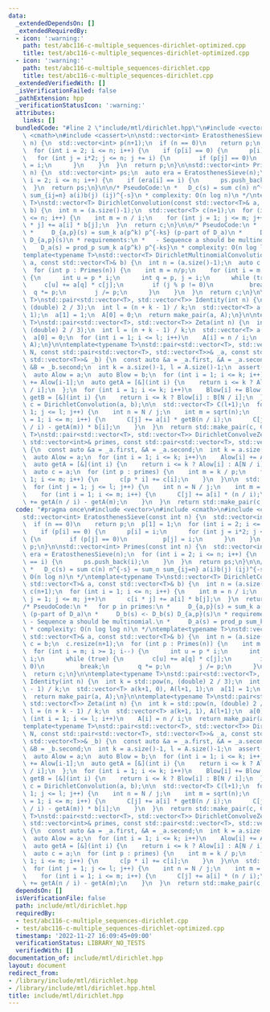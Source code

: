 ```yaml
---
data:
  _extendedDependsOn: []
  _extendedRequiredBy:
  - icon: ':warning:'
    path: test/abc116-c-multiple_sequences-dirichlet-optimized.cpp
    title: test/abc116-c-multiple_sequences-dirichlet-optimized.cpp
  - icon: ':warning:'
    path: test/abc116-c-multiple_sequences-dirichlet.cpp
    title: test/abc116-c-multiple_sequences-dirichlet.cpp
  _extendedVerifiedWith: []
  _isVerificationFailed: false
  _pathExtension: hpp
  _verificationStatusIcon: ':warning:'
  attributes:
    links: []
  bundledCode: "#line 2 \"include/mtl/dirichlet.hpp\"\n#include <vector>\n#include\
    \ <cmath>\n#include <cassert>\n\nstd::vector<int> EratosthenesSieve(const int\
    \ n) {\n  std::vector<int> p(n+1);\n  if (n == 0)\n    return p;\n  p[1] = 1;\n\
    \  for (int i = 2; i <= n; i++) {\n    if (p[i] == 0) {\n      p[i] = i;\n   \
    \   for (int j = i*2; j <= n; j += i) {\n        if (p[j] == 0)\n          p[j]\
    \ = i;\n      }\n    }\n  }\n  return p;\n}\n\nstd::vector<int> Primes(const int\
    \ n) {\n  std::vector<int> ps;\n  auto era = EratosthenesSieve(n);\n  for (int\
    \ i = 2; i <= n; i++) {\n    if (era[i] == i) {\n      ps.push_back(i);\n    }\n\
    \  }\n  return ps;\n}\n\n/* PseudoCode:\n *   D_c(s) = sum c(n) n^{-s} = sum_n\
    \ sum_{ij=n} a(i)b(j) (ij)^{-s}\n * complexity: O(n log n)\n */\ntemplate<typename\
    \ T>\nstd::vector<T> DirichletConvolution(const std::vector<T>& a, const std::vector<T>&\
    \ b) {\n  int n = (a.size()-1);\n  std::vector<T> c(n+1);\n  for (int i = 1; i\
    \ <= n; i++) {\n    int m = n / i;\n    for (int j = 1; j <= m; j++)\n      c[i\
    \ * j] += a[i] * b[j];\n  }\n  return c;\n}\n\n/* PseudoCode:\n *   for p in primes:\n\
    \ *     D_{a,p}(s) = sum_k a(p^k) p^{-ks} (p-part of D_a)\n *     D_b(s) <- D_b(s)\
    \ D_{a,p}(s)\n * requirements:\n *   - Sequence a should be multinomial.\n * \
    \    D_a(s) = prod_p sum_k a(p^k) p^{-ks}\n * complexity: O(n log log n)\n */\n\
    template<typename T>\nstd::vector<T> DirichletMultinomialConvolution(const std::vector<T>&\
    \ a, const std::vector<T>& b) {\n  int n = (a.size()-1);\n  auto c = b;\n  c.resize(n+1);\n\
    \  for (int p : Primes(n)) {\n    int m = n/p;\n    for (int i = m; i >= 1; i--)\
    \ {\n      int u = p * i;\n      int q = p, j = i;\n      while (true) {\n   \
    \     c[u] += a[q] * c[j];\n        if (j % p != 0)\n          break;\n      \
    \  q *= p;\n        j /= p;\n      }\n    }\n  }\n  return c;\n}\n\ntemplate<typename\
    \ T>\nstd::pair<std::vector<T>, std::vector<T>> Identity(int n) {\n  int k = std::pow(n,\
    \ (double) 2 / 3);\n  int l = (n + k - 1) / k;\n  std::vector<T> a(k+1, 0), A(l+1,\
    \ 1);\n  a[1] = 1;\n  A[0] = 0;\n  return make_pair(a, A);\n}\n\ntemplate<typename\
    \ T>\nstd::pair<std::vector<T>, std::vector<T>> Zeta(int n) {\n  int k = std::pow(n,\
    \ (double) 2 / 3);\n  int l = (n + k - 1) / k;\n  std::vector<T> a(k+1, 1), A(l+1);\n\
    \  a[0] = 0;\n  for (int i = 1; i <= l; i++)\n    A[i] = n / i;\n  return make_pair(a,\
    \ A);\n}\n\ntemplate<typename T>\nstd::pair<std::vector<T>, std::vector<T>> DirichletConvolveOptimal(int\
    \ N, const std::pair<std::vector<T>, std::vector<T>>& _a, const std::pair<std::vector<T>,\
    \ std::vector<T>>& _b) {\n  const auto &a = _a.first, &A = _a.second, &b = _b.first,\
    \ &B = _b.second;\n  int k = a.size()-1, l = A.size()-1;\n  assert(k * l >= N);\n\
    \  auto Alow = a;\n  auto Blow = b;\n  for (int i = 1; i <= k; i++)\n    Alow[i]\
    \ += Alow[i-1];\n  auto getA = [&](int i) {\n    return i <= k ? Alow[i] : A[N\
    \ / i];\n  };\n  for (int i = 1; i <= k; i++)\n    Blow[i] += Blow[i-1];\n  auto\
    \ getB = [&](int i) {\n    return i <= k ? Blow[i] : B[N / i];\n  };\n\n  auto\
    \ c = DirichletConvolution(a, b);\n\n  std::vector<T> C(l+1);\n  for (int j =\
    \ 1; j <= l; j++) {\n    int n = N / j;\n    int m = sqrt(n);\n    for (int i\
    \ = 1; i <= m; i++) {\n      C[j] += a[i] * getB(n / i);\n      C[j] += (getA(n\
    \ / i) - getA(m)) * b[i];\n    }\n  }\n  return std::make_pair(c, C);\n}\n\ntemplate<typename\
    \ T>\nstd::pair<std::vector<T>, std::vector<T>> DirichletConvolveZeta(int N, const\
    \ std::vector<int>& primes, const std::pair<std::vector<T>, std::vector<T>>& _a)\
    \ {\n  const auto &a = _a.first, &A = _a.second;\n  int k = a.size()-1, l = A.size()-1;\n\
    \  auto Alow = a;\n  for (int i = 1; i <= k; i++)\n    Alow[i] += Alow[i-1];\n\
    \  auto getA = [&](int i) {\n    return i <= k ? Alow[i] : A[N / i];\n  };\n\n\
    \  auto c = a;\n  for (int p : primes) {\n    int m = k / p;\n    for (int i =\
    \ 1; i <= m; i++) {\n      c[p * i] += c[i];\n    }\n  }\n\n  std::vector<T> C(l+1);\n\
    \  for (int j = 1; j <= l; j++) {\n    int n = N / j;\n    int m = std::sqrt(n);\n\
    \    for (int i = 1; i <= m; i++) {\n      C[j] += a[i] * (n / i);\n      C[j]\
    \ += getA(n / i) - getA(m);\n    }\n  }\n  return std::make_pair(c, C);\n}\n"
  code: "#pragma once\n#include <vector>\n#include <cmath>\n#include <cassert>\n\n\
    std::vector<int> EratosthenesSieve(const int n) {\n  std::vector<int> p(n+1);\n\
    \  if (n == 0)\n    return p;\n  p[1] = 1;\n  for (int i = 2; i <= n; i++) {\n\
    \    if (p[i] == 0) {\n      p[i] = i;\n      for (int j = i*2; j <= n; j += i)\
    \ {\n        if (p[j] == 0)\n          p[j] = i;\n      }\n    }\n  }\n  return\
    \ p;\n}\n\nstd::vector<int> Primes(const int n) {\n  std::vector<int> ps;\n  auto\
    \ era = EratosthenesSieve(n);\n  for (int i = 2; i <= n; i++) {\n    if (era[i]\
    \ == i) {\n      ps.push_back(i);\n    }\n  }\n  return ps;\n}\n\n/* PseudoCode:\n\
    \ *   D_c(s) = sum c(n) n^{-s} = sum_n sum_{ij=n} a(i)b(j) (ij)^{-s}\n * complexity:\
    \ O(n log n)\n */\ntemplate<typename T>\nstd::vector<T> DirichletConvolution(const\
    \ std::vector<T>& a, const std::vector<T>& b) {\n  int n = (a.size()-1);\n  std::vector<T>\
    \ c(n+1);\n  for (int i = 1; i <= n; i++) {\n    int m = n / i;\n    for (int\
    \ j = 1; j <= m; j++)\n      c[i * j] += a[i] * b[j];\n  }\n  return c;\n}\n\n\
    /* PseudoCode:\n *   for p in primes:\n *     D_{a,p}(s) = sum_k a(p^k) p^{-ks}\
    \ (p-part of D_a)\n *     D_b(s) <- D_b(s) D_{a,p}(s)\n * requirements:\n *  \
    \ - Sequence a should be multinomial.\n *     D_a(s) = prod_p sum_k a(p^k) p^{-ks}\n\
    \ * complexity: O(n log log n)\n */\ntemplate<typename T>\nstd::vector<T> DirichletMultinomialConvolution(const\
    \ std::vector<T>& a, const std::vector<T>& b) {\n  int n = (a.size()-1);\n  auto\
    \ c = b;\n  c.resize(n+1);\n  for (int p : Primes(n)) {\n    int m = n/p;\n  \
    \  for (int i = m; i >= 1; i--) {\n      int u = p * i;\n      int q = p, j =\
    \ i;\n      while (true) {\n        c[u] += a[q] * c[j];\n        if (j % p !=\
    \ 0)\n          break;\n        q *= p;\n        j /= p;\n      }\n    }\n  }\n\
    \  return c;\n}\n\ntemplate<typename T>\nstd::pair<std::vector<T>, std::vector<T>>\
    \ Identity(int n) {\n  int k = std::pow(n, (double) 2 / 3);\n  int l = (n + k\
    \ - 1) / k;\n  std::vector<T> a(k+1, 0), A(l+1, 1);\n  a[1] = 1;\n  A[0] = 0;\n\
    \  return make_pair(a, A);\n}\n\ntemplate<typename T>\nstd::pair<std::vector<T>,\
    \ std::vector<T>> Zeta(int n) {\n  int k = std::pow(n, (double) 2 / 3);\n  int\
    \ l = (n + k - 1) / k;\n  std::vector<T> a(k+1, 1), A(l+1);\n  a[0] = 0;\n  for\
    \ (int i = 1; i <= l; i++)\n    A[i] = n / i;\n  return make_pair(a, A);\n}\n\n\
    template<typename T>\nstd::pair<std::vector<T>, std::vector<T>> DirichletConvolveOptimal(int\
    \ N, const std::pair<std::vector<T>, std::vector<T>>& _a, const std::pair<std::vector<T>,\
    \ std::vector<T>>& _b) {\n  const auto &a = _a.first, &A = _a.second, &b = _b.first,\
    \ &B = _b.second;\n  int k = a.size()-1, l = A.size()-1;\n  assert(k * l >= N);\n\
    \  auto Alow = a;\n  auto Blow = b;\n  for (int i = 1; i <= k; i++)\n    Alow[i]\
    \ += Alow[i-1];\n  auto getA = [&](int i) {\n    return i <= k ? Alow[i] : A[N\
    \ / i];\n  };\n  for (int i = 1; i <= k; i++)\n    Blow[i] += Blow[i-1];\n  auto\
    \ getB = [&](int i) {\n    return i <= k ? Blow[i] : B[N / i];\n  };\n\n  auto\
    \ c = DirichletConvolution(a, b);\n\n  std::vector<T> C(l+1);\n  for (int j =\
    \ 1; j <= l; j++) {\n    int n = N / j;\n    int m = sqrt(n);\n    for (int i\
    \ = 1; i <= m; i++) {\n      C[j] += a[i] * getB(n / i);\n      C[j] += (getA(n\
    \ / i) - getA(m)) * b[i];\n    }\n  }\n  return std::make_pair(c, C);\n}\n\ntemplate<typename\
    \ T>\nstd::pair<std::vector<T>, std::vector<T>> DirichletConvolveZeta(int N, const\
    \ std::vector<int>& primes, const std::pair<std::vector<T>, std::vector<T>>& _a)\
    \ {\n  const auto &a = _a.first, &A = _a.second;\n  int k = a.size()-1, l = A.size()-1;\n\
    \  auto Alow = a;\n  for (int i = 1; i <= k; i++)\n    Alow[i] += Alow[i-1];\n\
    \  auto getA = [&](int i) {\n    return i <= k ? Alow[i] : A[N / i];\n  };\n\n\
    \  auto c = a;\n  for (int p : primes) {\n    int m = k / p;\n    for (int i =\
    \ 1; i <= m; i++) {\n      c[p * i] += c[i];\n    }\n  }\n\n  std::vector<T> C(l+1);\n\
    \  for (int j = 1; j <= l; j++) {\n    int n = N / j;\n    int m = std::sqrt(n);\n\
    \    for (int i = 1; i <= m; i++) {\n      C[j] += a[i] * (n / i);\n      C[j]\
    \ += getA(n / i) - getA(m);\n    }\n  }\n  return std::make_pair(c, C);\n}\n"
  dependsOn: []
  isVerificationFile: false
  path: include/mtl/dirichlet.hpp
  requiredBy:
  - test/abc116-c-multiple_sequences-dirichlet.cpp
  - test/abc116-c-multiple_sequences-dirichlet-optimized.cpp
  timestamp: '2022-11-27 16:09:45+09:00'
  verificationStatus: LIBRARY_NO_TESTS
  verifiedWith: []
documentation_of: include/mtl/dirichlet.hpp
layout: document
redirect_from:
- /library/include/mtl/dirichlet.hpp
- /library/include/mtl/dirichlet.hpp.html
title: include/mtl/dirichlet.hpp
---
```

